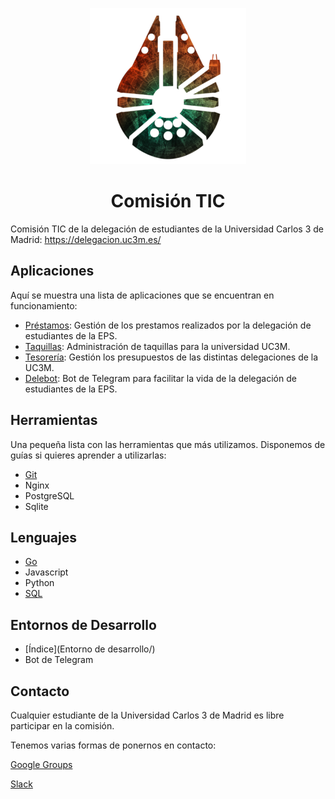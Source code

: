 <p align="center"><img src="https://github.com/DelegacionUC3M/ComisionTIC/raw/master/Assets/logo_tic.png" alt="Logo Comision TIC"></p>

<h1 align="center">Comisión TIC</h1>

Comisión TIC de la delegación de estudiantes de la Universidad Carlos 3 de Madrid: https://delegacion.uc3m.es/ 

## Aplicaciones

Aquí se muestra una lista de aplicaciones que se encuentran en funcionamiento:

- [Préstamos](https://github.com/DelegacionUC3M/prestamos): Gestión de los prestamos realizados por la delegación de estudiantes de la EPS.
- [Taquillas](https://github.com/DelegacionUC3M/taquillas): Administración de taquillas para la universidad UC3M.
- [Tesorería](https://github.com/DelegacionUC3M/tesoreria): Gestión los presupuestos de las distintas delegaciones de la UC3M.
- [Delebot](https://github.com/DelegacionUC3M/tesoreria): Bot de Telegram para facilitar la vida de la delegación de estudiantes de la EPS.

## Herramientas

Una pequeña lista con las herramientas que más utilizamos. Disponemos de guías si quieres aprender a utilizarlas:

- [Git](Herramientas/Git)
- Nginx
- PostgreSQL
- Sqlite

## Lenguajes

- [Go](Lenguajes/Go)
- Javascript
- Python
- [SQL](Lenguajes/SQL)

## Entornos de Desarrollo

* [Índice](Entorno de desarrollo/)
* Bot de Telegram

## Contacto

Cualquier estudiante de la Universidad Carlos 3 de Madrid es libre participar en la comisión.

Tenemos varias formas de ponernos en contacto:

[Google Groups](https://groups.google.com/forum/#!forum/comisionhalconmilenario)

[Slack](https://join.slack.com/t/tichalconmilenario/shared_invite/enQtMzAzOTE0NjI5ODYxLWY5OTgwNzUyZDI4MmRjZGNjYzdmMzQ0OTI4YzM3N2Q4Y2UyZGM0NDI3MWRlZGZlZGZjZDNiZjRmODc0YzNjNTE)